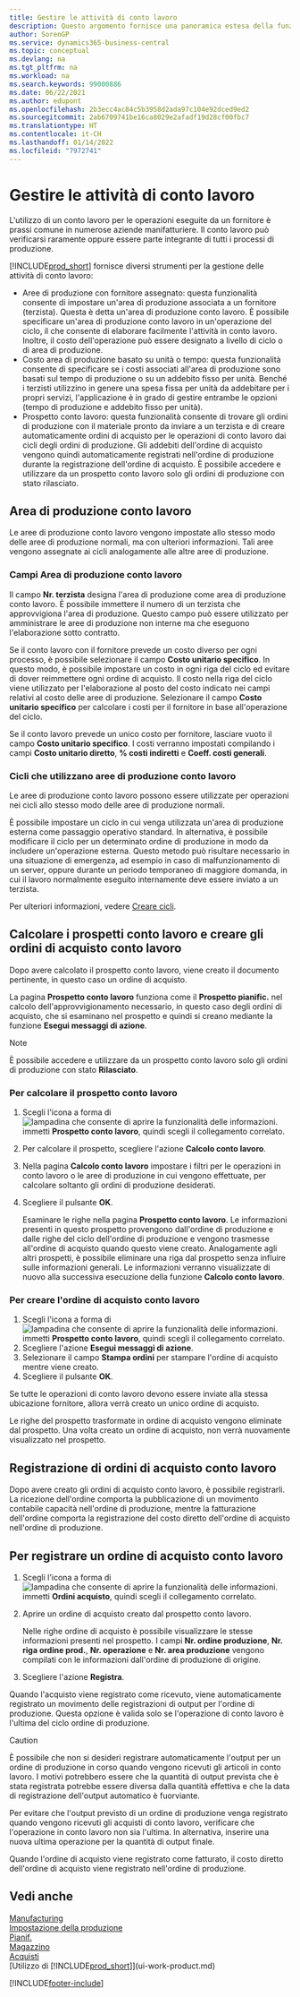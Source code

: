 ```yaml
---
title: Gestire le attività di conto lavoro
description: Questo argomento fornisce una panoramica estesa della funzionalità del conto lavoro in Business Central, inclusi i campi del centro di lavoro e il ciclo.
author: SorenGP
ms.service: dynamics365-business-central
ms.topic: conceptual
ms.devlang: na
ms.tgt_pltfrm: na
ms.workload: na
ms.search.keywords: 99000886
ms.date: 06/22/2021
ms.author: edupont
ms.openlocfilehash: 2b3ecc4ac84c5b3958d2ada97c104e92dced9ed2
ms.sourcegitcommit: 2ab6709741be16ca8029e2afadf19d28cf00fbc7
ms.translationtype: HT
ms.contentlocale: it-CH
ms.lasthandoff: 01/14/2022
ms.locfileid: "7972741"
---
```

# <a name="subcontract-manufacturing"></a>Gestire le attività di conto lavoro

L'utilizzo di un conto lavoro per le operazioni eseguite da un fornitore è prassi comune in numerose aziende manifatturiere. Il conto lavoro può verificarsi raramente oppure essere parte integrante di tutti i processi di produzione.

[!INCLUDE[prod_short](includes/prod_short.md)] fornisce diversi strumenti per la gestione delle attività di conto lavoro:  

- Aree di produzione con fornitore assegnato: questa funzionalità consente di impostare un'area di produzione associata a un fornitore (terzista). Questa è detta un'area di produzione conto lavoro. È possibile specificare un'area di produzione conto lavoro in un'operazione del ciclo, il che consente di elaborare facilmente l'attività in conto lavoro. Inoltre, il costo dell'operazione può essere designato a livello di ciclo o di area di produzione.  
- Costo area di produzione basato su unità o tempo: questa funzionalità consente di specificare se i costi associati all'area di produzione sono basati sul tempo di produzione o su un addebito fisso per unità. Benché i terzisti utilizzino in genere una spesa fissa per unità da addebitare per i propri servizi, l'applicazione è in grado di gestire entrambe le opzioni (tempo di produzione e addebito fisso per unità).  
- Prospetto conto lavoro: questa funzionalità consente di trovare gli ordini di produzione con il materiale pronto da inviare a un terzista e di creare automaticamente ordini di acquisto per le operazioni di conto lavoro dai cicli degli ordini di produzione. Gli addebiti dell'ordine di acquisto vengono quindi automaticamente registrati nell'ordine di produzione durante la registrazione dell'ordine di acquisto. È possibile accedere e utilizzare da un prospetto conto lavoro solo gli ordini di produzione con stato rilasciato.  

## <a name="subcontract-work-centers"></a>Area di produzione conto lavoro  
Le aree di produzione conto lavoro vengono impostate allo stesso modo delle aree di produzione normali, ma con ulteriori informazioni. Tali aree vengono assegnate ai cicli analogamente alle altre aree di produzione.  

### <a name="subcontract-work-center-fields"></a>Campi Area di produzione conto lavoro  
Il campo **Nr. terzista** designa l'area di produzione come area di produzione conto lavoro. È possibile immettere il numero di un terzista che approvvigiona l'area di produzione. Questo campo può essere utilizzato per amministrare le aree di produzione non interne ma che eseguono l'elaborazione sotto contratto.  

Se il conto lavoro con il fornitore prevede un costo diverso per ogni processo, è possibile selezionare il campo **Costo unitario specifico**. In questo modo, è possibile impostare un costo in ogni riga del ciclo ed evitare di dover reimmettere ogni ordine di acquisto. Il costo nella riga del ciclo viene utilizzato per l'elaborazione al posto del costo indicato nei campi relativi al costo delle aree di produzione. Selezionare il campo **Costo unitario specifico** per calcolare i costi per il fornitore in base all'operazione del ciclo.  

Se il conto lavoro prevede un unico costo per fornitore, lasciare vuoto il campo **Costo unitario specifico**. I costi verranno impostati compilando i campi **Costo unitario diretto**, **% costi indiretti** e **Coeff. costi generali**.  

### <a name="routings-that-use-subcontract-work-centers"></a>Cicli che utilizzano aree di produzione conto lavoro  
Le aree di produzione conto lavoro possono essere utilizzate per operazioni nei cicli allo stesso modo delle aree di produzione normali.  

È possibile impostare un ciclo in cui venga utilizzata un'area di produzione esterna come passaggio operativo standard. In alternativa, è possibile modificare il ciclo per un determinato ordine di produzione in modo da includere un'operazione esterna. Questo metodo può risultare necessario in una situazione di emergenza, ad esempio in caso di malfunzionamento di un server, oppure durante un periodo temporaneo di maggiore domanda, in cui il lavoro normalmente eseguito internamente deve essere inviato a un terzista.  

Per ulteriori informazioni, vedere [Creare cicli](production-how-to-create-routings.md).  

## <a name="calculate-subcontracting-worksheets-and-create-subcontract-purchase-orders"></a>Calcolare i prospetti conto lavoro e creare gli ordini di acquisto conto lavoro  
Dopo avere calcolato il prospetto conto lavoro, viene creato il documento pertinente, in questo caso un ordine di acquisto.  

La pagina **Prospetto conto lavoro** funziona come il **Prospetto pianific.** nel calcolo dell'approvvigionamento necessario, in questo caso degli ordini di acquisto, che si esaminano nel prospetto e quindi si creano mediante la funzione **Esegui messaggi di azione**.  

> [!NOTE]  
>  È possibile accedere e utilizzare da un prospetto conto lavoro solo gli ordini di produzione con stato **Rilasciato**.  

### <a name="to-calculate-the-subcontracting-worksheet"></a>Per calcolare il prospetto conto lavoro  
1.  Scegli l'icona a forma di ![lampadina che consente di aprire la funzionalità delle informazioni.](media/ui-search/search_small.png "Informazioni sull'operazione che si desidera eseguire") immetti **Prospetto conto lavoro**, quindi scegli il collegamento correlato.  
2.  Per calcolare il prospetto, scegliere l'azione **Calcolo conto lavoro**.  
3.  Nella pagina **Calcolo conto lavoro** impostare i filtri per le operazioni in conto lavoro o le aree di produzione in cui vengono effettuate, per calcolare soltanto gli ordini di produzione desiderati.  
4.  Scegliere il pulsante **OK**.  

    Esaminare le righe nella pagina **Prospetto conto lavoro**. Le informazioni presenti in questo prospetto provengono dall'ordine di produzione e dalle righe del ciclo dell'ordine di produzione e vengono trasmesse all'ordine di acquisto quando questo viene creato. Analogamente agli altri prospetti, è possibile eliminare una riga dal prospetto senza influire sulle informazioni generali. Le informazioni verranno visualizzate di nuovo alla successiva esecuzione della funzione **Calcolo conto lavoro**.  

### <a name="to-create-the-subcontract-purchase-order"></a>Per creare l'ordine di acquisto conto lavoro  
1.  Scegli l'icona a forma di ![lampadina che consente di aprire la funzionalità delle informazioni.](media/ui-search/search_small.png "Informazioni sull'operazione che si desidera eseguire") immetti **Prospetto conto lavoro**, quindi scegli il collegamento correlato.  
2.  Scegliere l'azione **Esegui messaggi di azione**.  
3.  Selezionare il campo **Stampa ordini** per stampare l'ordine di acquisto mentre viene creato.  
4.  Scegliere il pulsante **OK**.  

Se tutte le operazioni di conto lavoro devono essere inviate alla stessa ubicazione fornitore, allora verrà creato un unico ordine di acquisto.  

Le righe del prospetto trasformate in ordine di acquisto vengono eliminate dal prospetto. Una volta creato un ordine di acquisto, non verrà nuovamente visualizzato nel prospetto.  

## <a name="posting-subcontract-purchase-orders"></a>Registrazione di ordini di acquisto conto lavoro  
Dopo avere creato gli ordini di acquisto conto lavoro, è possibile registrarli. La ricezione dell'ordine comporta la pubblicazione di un movimento contabile capacità nell'ordine di produzione, mentre la fatturazione dell'ordine comporta la registrazione del costo diretto dell'ordine di acquisto nell'ordine di produzione.  

## <a name="to-post-a-subcontract-purchase-order"></a>Per registrare un ordine di acquisto conto lavoro  
1.  Scegli l'icona a forma di ![lampadina che consente di aprire la funzionalità delle informazioni.](media/ui-search/search_small.png "Informazioni sull'operazione che si desidera eseguire") immetti **Ordini acquisto**, quindi scegli il collegamento correlato.  
2.  Aprire un ordine di acquisto creato dal prospetto conto lavoro.  

    Nelle righe ordine di acquisto è possibile visualizzare le stesse informazioni presenti nel prospetto. I campi **Nr. ordine produzione**, **Nr. riga ordine prod.**, **Nr. operazione** e **Nr. area produzione** vengono compilati con le informazioni dall'ordine di produzione di origine.  

3.  Scegliere l'azione **Registra**.  

Quando l'acquisto viene registrato come ricevuto, viene automaticamente registrato un movimento delle registrazioni di output per l'ordine di produzione. Questa opzione è valida solo se l'operazione di conto lavoro è l'ultima del ciclo ordine di produzione.  

> [!CAUTION]  
>  È possibile che non si desideri registrare automaticamente l'output per un ordine di produzione in corso quando vengono ricevuti gli articoli in conto lavoro. I motivi potrebbero essere che la quantità di output prevista che è stata registrata potrebbe essere diversa dalla quantità effettiva e che la data di registrazione dell'output automatico è fuorviante.  
>   
>  Per evitare che l'output previsto di un ordine di produzione venga registrato quando vengono ricevuti gli acquisti di conto lavoro, verificare che l'operazione in conto lavoro non sia l'ultima. In alternativa, inserire una nuova ultima operazione per la quantità di output finale.  

Quando l'ordine di acquisto viene registrato come fatturato, il costo diretto dell'ordine di acquisto viene registrato nell'ordine di produzione.  

## <a name="see-also"></a>Vedi anche  
[Manufacturing](production-manage-manufacturing.md)    
[Impostazione della produzione](production-configure-production-processes.md)  
[Pianif.](production-planning.md)      
[Magazzino](inventory-manage-inventory.md)  
[Acquisti](purchasing-manage-purchasing.md)  
[Utilizzo di [!INCLUDE[prod_short](includes/prod_short.md)]](ui-work-product.md)


[!INCLUDE[footer-include](includes/footer-banner.md)]